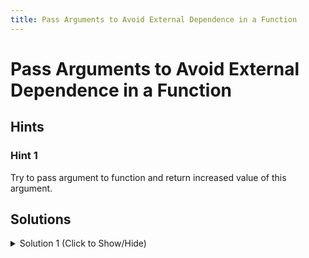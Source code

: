 ```yaml
---
title: Pass Arguments to Avoid External Dependence in a Function
---
```


# Pass Arguments to Avoid External Dependence in a Function

## Hints

### Hint 1

Try to pass argument to function and return increased value of this argument. 


## Solutions

<details><summary>Solution 1 (Click to Show/Hide)</summary>

```javascript
// the global variable
var fixedValue = 4;

// Add your code below this line
function incrementer(value) {
  return value + 1;

  // Add your code above this line
}

var newValue = incrementer(fixedValue); // Should equal 5
console.log(fixedValue); // Should print 4
```

#### Code Explanation

This code will provide the same result as the last challenge, only this time we will pass the `fixedValue` into the function as a parameter. 
</details>

